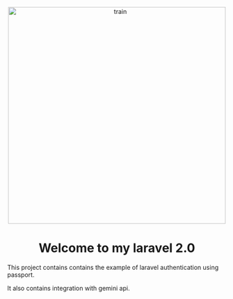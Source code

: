 <p align="center">
    <img src="https://github.com/user-attachments/assets/87d00e0a-1b4d-4d66-9513-13f43e1bf1fc" alt="train" width="500"/>
</p>
<h1 align="center">Welcome to my laravel 2.0</h1>

<p>This project contains contains the example of laravel authentication using passport.</p>

<p>It also contains integration with gemini api.</p>
